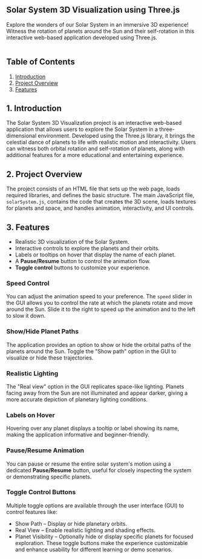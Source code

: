 ## Solar System 3D Visualization using Three.js

Explore the wonders of our Solar System in an immersive 3D experience! Witness the rotation of planets around the Sun and their self-rotation in this interactive web-based application developed using Three.js.

![]()

## Table of Contents

1. [Introduction](#1-introduction)
2. [Project Overview](#2-project-overview)
3. [Features](#3-features)

## 1. Introduction

The Solar System 3D Visualization project is an interactive web-based application that allows users to explore the Solar System in a three-dimensional environment. Developed using the Three.js library, it brings the celestial dance of planets to life with realistic motion and interactivity. Users can witness both orbital rotation and self-rotation of planets, along with additional features for a more educational and entertaining experience.

## 2. Project Overview

The project consists of an HTML file that sets up the web page, loads required libraries, and defines the basic structure. The main JavaScript file, `solarSystem.js`, contains the code that creates the 3D scene, loads textures for planets and space, and handles animation, interactivity, and UI controls.

## 3. Features

* Realistic 3D visualization of the Solar System.
* Interactive controls to explore the planets and their orbits.
* Labels or tooltips on hover that display the name of each planet.
* A **Pause/Resume** button to control the animation flow.
* **Toggle control** buttons to customize your experience.

### Speed Control

You can adjust the animation speed to your preference. The `speed` slider in the GUI allows you to control the rate at which the planets rotate and move around the Sun. Slide it to the right to speed up the animation and to the left to slow it down.

### Show/Hide Planet Paths

The application provides an option to show or hide the orbital paths of the planets around the Sun. Toggle the "Show path" option in the GUI to visualize or hide these trajectories.

### Realistic Lighting

The "Real view" option in the GUI replicates space-like lighting. Planets facing away from the Sun are not illuminated and appear darker, giving a more accurate depiction of planetary lighting conditions.

### Labels on Hover

Hovering over any planet displays a tooltip or label showing its name, making the application informative and beginner-friendly.

### Pause/Resume Animation

You can pause or resume the entire solar system's motion using a dedicated **Pause/Resume** button, useful for closely inspecting the system or demonstrating specific planets.

### Toggle Control Buttons

Multiple toggle options are available through the user interface (GUI) to control features like:
* Show Path – Display or hide planetary orbits.
* Real View – Enable realistic lighting and shading effects.
* Planet Visibility – Optionally hide or display specific planets for focused exploration.
These toggle buttons make the experience customizable and enhance usability for different learning or demo scenarios.



